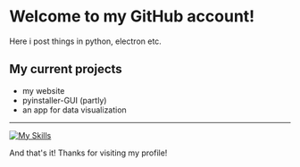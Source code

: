 # Welcome to my GitHub account!
Here i post things in python, electron etc.

## My current projects
  * my website
  * pyinstaller-GUI (partly)
  * an app for data visualization

__________________________________________________

[![My Skills](https://skillicons.dev/icons?i=js,html,css)](https://skillicons.dev)

And that's it! Thanks for visiting my profile!
